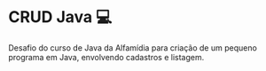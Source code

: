 # CRUD Java :computer:

Desafio do curso de Java da Alfamídia para criação de um pequeno programa em Java, envolvendo cadastros e listagem.

